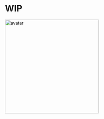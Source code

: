 # WIP

<img src="https://github.com/limichange/log-log-log/blob/master/images/logo.jpg?raw=true" alt="avatar" width="300"/>
